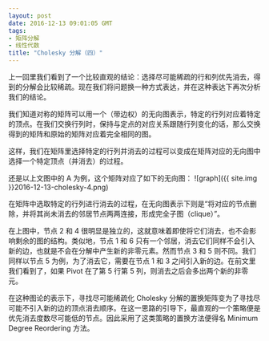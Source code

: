 ```yaml
---
layout: post
date: 2016-12-13 09:01:05 GMT
tags:
- 矩阵分解
- 线性代数
title: "Cholesky 分解（四）"
---
```


上一回里我们看到了一个比较直观的结论：选择尽可能稀疏的行和列优先消去，得到的分解会比较稀疏。现在我们将问题换一种方式表达，并在这种表达下再次分析我们的结论。

我们知道对称的矩阵可以用一个（带边权）的无向图表示，特定的行列对应着特定的顶点。在我们交换行列时，保持与定点的对应关系跟随行列变化的话，那么交换得到的矩阵和原始的矩阵对应着完全相同的图。

这样，我们在矩阵里选择特定的行列并消去的过程可以变成在矩阵对应的无向图中选择一个特定顶点（并消去）的过程。

还是以上文图中的 A 为例，这个矩阵对应了如下的无向图：
![graph]({{ site.img }}2016-12-13-cholesky-4.png)

在矩阵中选取特定的行列进行消去的过程，在无向图表示下则是“将对应的节点删除，并将其尚未消去的邻居节点两两连接，形成完全子图（clique）”。

在上图中，节点 2 和 4 很明显是独立的，这就意味着即使将它们消去，也不会影响剩余的图的结构。类似地，节点 1 和 6 只有一个邻居，消去它们同样不会引入新的边，也就是不会在分解中产生新的非零元素。然而节点 3 和 5 则不同。我们同样以节点 5 为例，为了消去它，需要在节点 1 和 3 之间引入新的边。在前文里我们看到了，如果 Pivot 在了第 5 行第 5 列，则消去之后会多出两个新的非零元。

在这种图论的表示下，寻找尽可能稀疏化 Cholesky 分解的置换矩阵变为了寻找尽可能不引入新的边的顶点消去顺序。在这一思路的引导下，最直观的一个策略便是优先消去度数尽可能低的节点。因此采用了这类策略的置换方法便得名 Minimum Degree Reordering 方法。

